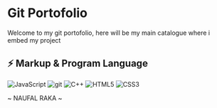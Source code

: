 # Git Portofolio
Welcome to my git portofolio, here will be my main catalogue where i embed my project

## ⚡ Markup & Program Language

![JavaScript](https://img.shields.io/badge/-JavaScript-black?style=flat-plastic&logo=javascript)
![git](https://img.shields.io/badge/-git-black?style=flat-plastic&logo=git)
![C++](https://img.shields.io/badge/-C++-00599C?style=flat-plastic&logo=c)
![HTML5](https://img.shields.io/badge/-HTML5-E34F26?style=flat-plastic&logo=html5&logoColor=white)
![CSS3](https://img.shields.io/badge/-CSS3-1572B6?style=flat-plastic&logo=css3)

~ NAUFAL RAKA ~
